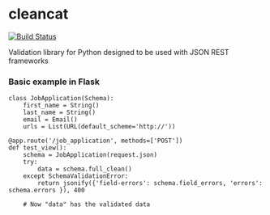 cleancat
========

[![Build Status](https://travis-ci.org/elasticsales/cleancat.svg?branch=master)](https://travis-ci.org/elasticsales/cleancat)

Validation library for Python designed to be used with JSON REST frameworks


### Basic example in Flask

```
class JobApplication(Schema):
    first_name = String()
    last_name = String()
    email = Email()
    urls = List(URL(default_scheme='http://'))

@app.route('/job_application', methods=['POST'])
def test_view():
    schema = JobApplication(request.json)
    try:
        data = schema.full_clean()
    except SchemaValidationError:
        return jsonify({'field-errors': schema.field_errors, 'errors': schema.errors }), 400
        
    # Now "data" has the validated data
```

